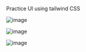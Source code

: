 Practice UI using tailwind CSS

![image](https://user-images.githubusercontent.com/80327905/159709550-90777023-e7c8-4309-9710-37b0ba9005f7.png)

![image](https://user-images.githubusercontent.com/80327905/159709824-cb1ffd7a-1d42-4810-a7eb-e806a8c52999.png)

![image](https://user-images.githubusercontent.com/80327905/159709855-eb42bb4d-8267-445a-947e-4c952d39fb3c.png)
